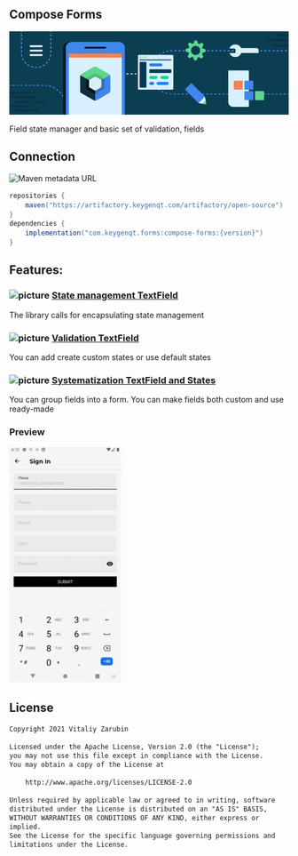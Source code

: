 ## Compose Forms

![picture](https://github.com/keygenqt/compose-forms/blob/master/data/just-image.png?raw=true)

Field state manager and basic set of validation, fields

## Connection

![Maven metadata URL](https://img.shields.io/maven-metadata/v?metadataUrl=https%3A%2F%2Fartifactory.keygenqt.com%2Fartifactory%2Fopen-source%2Fcom%2Fkeygenqt%2Fforms%2Fcompose-forms%2Fmaven-metadata.xml)

```gradle
repositories {
    maven("https://artifactory.keygenqt.com/artifactory/open-source")
}
dependencies {
    implementation("com.keygenqt.forms:compose-forms:{version}")
}
```

## Features:

### ![picture](https://github.com/google/material-design-icons/blob/master/png/action/build_circle/materialicons/18dp/1x/baseline_build_circle_black_18dp.png?raw=true) [State management TextField](https://keygenqt.github.io/compose-forms/stateTextField)
The library calls for encapsulating state management

### ![picture](https://github.com/google/material-design-icons/blob/master/png/action/check_circle/materialicons/18dp/1x/baseline_check_circle_black_18dp.png?raw=true) [Validation TextField](https://keygenqt.github.io/compose-forms/validationTextField)
You can add create custom states or use default states

### ![picture](https://github.com/google/material-design-icons/blob/master/png/action/grading/materialicons/18dp/1x/baseline_grading_black_18dp.png?raw=true) [Systematization TextField and States](https://keygenqt.github.io/compose-forms/systematizationTextField)
You can group fields into a form. You can make fields both custom and use ready-made

### Preview
<p>
<img src="https://github.com/keygenqt/compose-forms/blob/master/data/vokoscreen-2021-09-14_20-10-40.gif?raw=true" width="40%"/>
</p>

## License

```
Copyright 2021 Vitaliy Zarubin

Licensed under the Apache License, Version 2.0 (the "License");
you may not use this file except in compliance with the License.
You may obtain a copy of the License at

    http://www.apache.org/licenses/LICENSE-2.0

Unless required by applicable law or agreed to in writing, software
distributed under the License is distributed on an "AS IS" BASIS,
WITHOUT WARRANTIES OR CONDITIONS OF ANY KIND, either express or implied.
See the License for the specific language governing permissions and
limitations under the License.
```